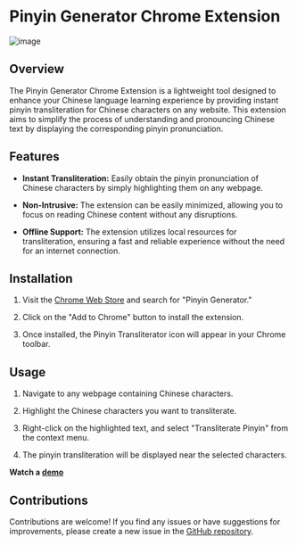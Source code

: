 # Pinyin Generator Chrome Extension
![image]("Pinyin-Generator-Pinyin/%20Generator%20Icon.png")

## Overview

The Pinyin Generator Chrome Extension is a lightweight tool designed to enhance your Chinese language learning experience by providing instant pinyin transliteration for Chinese characters on any website. This extension aims to simplify the process of understanding and pronouncing Chinese text by displaying the corresponding pinyin pronunciation.

## Features

- **Instant Transliteration:** Easily obtain the pinyin pronunciation of Chinese characters by simply highlighting them on any webpage.

- **Non-Intrusive:** The extension can be easily minimized, allowing you to focus on reading Chinese content without any disruptions.

- **Offline Support:** The extension utilizes local resources for transliteration, ensuring a fast and reliable experience without the need for an internet connection.

## Installation

1. Visit the [Chrome Web Store](https://chrome.google.com/webstore) and search for "Pinyin Generator."

2. Click on the "Add to Chrome" button to install the extension.

3. Once installed, the Pinyin Transliterator icon will appear in your Chrome toolbar.

## Usage

1. Navigate to any webpage containing Chinese characters.

2. Highlight the Chinese characters you want to transliterate.

3. Right-click on the highlighted text, and select "Transliterate Pinyin" from the context menu.

4. The pinyin transliteration will be displayed near the selected characters.

**Watch a [demo](https://youtu.be/a2wCWvYEMiw)**

## Contributions

Contributions are welcome! If you find any issues or have suggestions for improvements, please create a new issue in the [GitHub repository](https://github.com/Charlie195/pinyin-generator).
